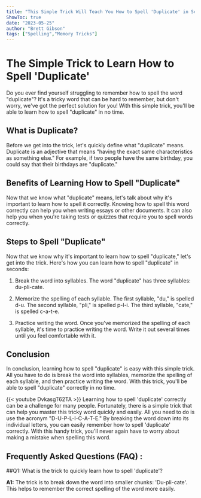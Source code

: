 ```yaml
---
title: "This Simple Trick Will Teach You How to Spell 'Duplicate' in Seconds!"
ShowToc: true 
date: "2023-05-25"
author: "Brett Gibson" 
tags: ["Spelling","Memory Tricks"]
---
```

# The Simple Trick to Learn How to Spell 'Duplicate'

Do you ever find yourself struggling to remember how to spell the word "duplicate"? It's a tricky word that can be hard to remember, but don't worry, we've got the perfect solution for you! With this simple trick, you'll be able to learn how to spell "duplicate" in no time. 

## What is Duplicate?

Before we get into the trick, let's quickly define what "duplicate" means. Duplicate is an adjective that means "having the exact same characteristics as something else." For example, if two people have the same birthday, you could say that their birthdays are "duplicate." 

## Benefits of Learning How to Spell "Duplicate" 

Now that we know what "duplicate" means, let's talk about why it's important to learn how to spell it correctly. Knowing how to spell this word correctly can help you when writing essays or other documents. It can also help you when you're taking tests or quizzes that require you to spell words correctly. 

## Steps to Spell "Duplicate" 

Now that we know why it's important to learn how to spell "duplicate," let's get into the trick. Here's how you can learn how to spell "duplicate" in seconds: 

1. Break the word into syllables. The word "duplicate" has three syllables: du-pli-cate. 

2. Memorize the spelling of each syllable. The first syllable, "du," is spelled d-u. The second syllable, "pli," is spelled p-l-i. The third syllable, "cate," is spelled c-a-t-e. 

3. Practice writing the word. Once you've memorized the spelling of each syllable, it's time to practice writing the word. Write it out several times until you feel comfortable with it. 

## Conclusion 

In conclusion, learning how to spell "duplicate" is easy with this simple trick. All you have to do is break the word into syllables, memorize the spelling of each syllable, and then practice writing the word. With this trick, you'll be able to spell "duplicate" correctly in no time.

{{< youtube DvkasgT62TA >}} 
Learning how to spell 'duplicate' correctly can be a challenge for many people. Fortunately, there is a simple trick that can help you master this tricky word quickly and easily. All you need to do is use the acronym "D-U-P-L-I-C-A-T-E." By breaking the word down into its individual letters, you can easily remember how to spell 'duplicate' correctly. With this handy trick, you'll never again have to worry about making a mistake when spelling this word.

## Frequently Asked Questions (FAQ) :
##Q1: What is the trick to quickly learn how to spell 'duplicate'?

**A1:** The trick is to break down the word into smaller chunks: 'Du-pli-cate'. This helps to remember the correct spelling of the word more easily.





